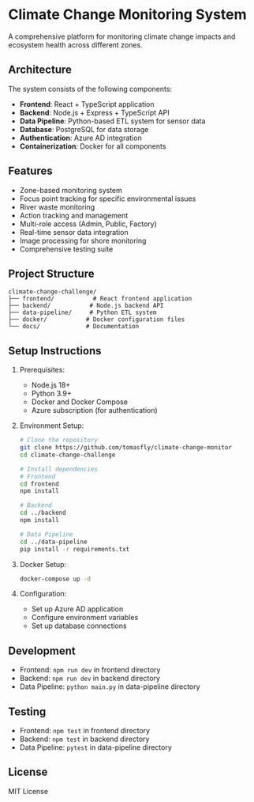 # Climate Change Monitoring System

A comprehensive platform for monitoring climate change impacts and ecosystem health across different zones.

## Architecture

The system consists of the following components:

- **Frontend**: React + TypeScript application
- **Backend**: Node.js + Express + TypeScript API
- **Data Pipeline**: Python-based ETL system for sensor data
- **Database**: PostgreSQL for data storage
- **Authentication**: Azure AD integration
- **Containerization**: Docker for all components

## Features

- Zone-based monitoring system
- Focus point tracking for specific environmental issues
- River waste monitoring
- Action tracking and management
- Multi-role access (Admin, Public, Factory)
- Real-time sensor data integration
- Image processing for shore monitoring
- Comprehensive testing suite

## Project Structure

```
climate-change-challenge/
├── frontend/           # React frontend application
├── backend/           # Node.js backend API
├── data-pipeline/     # Python ETL system
├── docker/           # Docker configuration files
└── docs/             # Documentation
```

## Setup Instructions

1. Prerequisites:
   - Node.js 18+
   - Python 3.9+
   - Docker and Docker Compose
   - Azure subscription (for authentication)

2. Environment Setup:
   ```bash
   # Clone the repository
   git clone https://github.com/tomasfly/climate-change-monitor
   cd climate-change-challenge

   # Install dependencies
   # Frontend
   cd frontend
   npm install

   # Backend
   cd ../backend
   npm install

   # Data Pipeline
   cd ../data-pipeline
   pip install -r requirements.txt
   ```

3. Docker Setup:
   ```bash
   docker-compose up -d
   ```

4. Configuration:
   - Set up Azure AD application
   - Configure environment variables
   - Set up database connections

## Development

- Frontend: `npm run dev` in frontend directory
- Backend: `npm run dev` in backend directory
- Data Pipeline: `python main.py` in data-pipeline directory

## Testing

- Frontend: `npm test` in frontend directory
- Backend: `npm test` in backend directory
- Data Pipeline: `pytest` in data-pipeline directory

## License

MIT License 